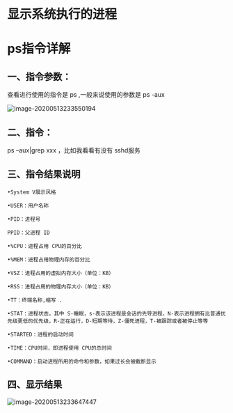 # **显示系统执行的进程** 

 

# **ps指令详解**

## **一、指令参数：**

查看进行使用的指令是 ps ,一般来说使用的参数是 ps -aux

![image-20200513233550194](https://gitee.com/BlacksJack/picture-bed/raw/master/img/20200910183314.png)



## 二、指令：

ps –aux|grep xxx ，比如我看看有没有 sshd服务

## **三、指令结果说明**

 

```
•System V展示风格

•USER：用户名称
 
•PID：进程号

PPID：父进程 ID

•%CPU：进程占用 CPU的百分比

•%MEM：进程占用物理内存的百分比

•VSZ：进程占用的虚拟内存大小（单位：KB）

•RSS：进程占用的物理内存大小（单位：KB）

•TT：终端名称,缩写 .

•STAT：进程状态，其中 S-睡眠，s-表示该进程是会话的先导进程，N-表示进程拥有比普通优先级更低的优先级，R-正在运行，D-短期等待，Z-僵死进程，T-被跟踪或者被停止等等

•STARTED：进程的启动时间

•TIME：CPU时间，即进程使用 CPU的总时间

•COMMAND：启动进程所用的命令和参数，如果过长会被截断显示
```



## **四、显示结果**

![image-20200513233647447](https://gitee.com/BlacksJack/picture-bed/raw/master/img/20200910183315.png)